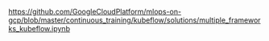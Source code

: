 
https://github.com/GoogleCloudPlatform/mlops-on-gcp/blob/master/continuous_training/kubeflow/solutions/multiple_frameworks_kubeflow.ipynb
